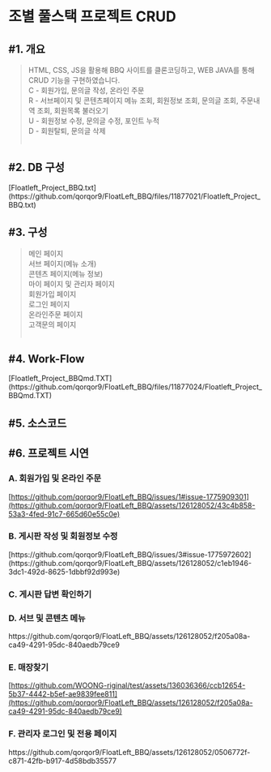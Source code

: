 <h1>조별 풀스택 프로젝트 CRUD</h1>

<h2>#1. 개요</h2>

> HTML, CSS, JS을 활용해 BBQ 사이트를 클론코딩하고, WEB JAVA를 통해 CRUD 기능을 구현하였습니다.<br>
> C - 회원가입, 문의글 작성, 온라인 주문<br>
> R - 서브페이지 및 콘텐츠페이지 메뉴 조회, 회원정보 조회, 문의글 조회, 주문내역 조회, 회원목록 불러오기<br>
> U - 회원정보 수정, 문의글 수정, 포인트 누적<br>
> D - 회원탈퇴, 문의글 삭제
<br><br>


<h2>#2. DB 구성</h2>
[Floatleft_Project_BBQ.txt](https://github.com/qorqor9/FloatLeft_BBQ/files/11877021/Floatleft_Project_BBQ.txt)

<h2>#3. 구성</h2>

> 메인 페이지<br>
> 서브 페이지(메뉴 소개)<br>
> 콘텐츠 페이지(메뉴 정보)<br>
> 마이 페이지 및 관리자 페이지<br>
> 회원가입 페이지<br>
> 로그인 페이지<br>
> 온라인주문 페이지<br>
> 고객문의 페이지
<br><br>


<h2>#4. Work-Flow</h2>
[Floatleft_Project_BBQmd.TXT](https://github.com/qorqor9/FloatLeft_BBQ/files/11877024/Floatleft_Project_BBQmd.TXT)

<h2>#5. 소스코드</h2>


<h2>#6. 프로젝트 시연</h2>

  <h3>A. 회원가입 및 온라인 주문</h3>

  [https://github.com/qorqor9/FloatLeft_BBQ/issues/1#issue-1775909301](https://github.com/qorqor9/FloatLeft_BBQ/assets/126128052/43c4b858-53a3-4fed-91c7-665d60e55c0e)


  <h3>B. 게시판 작성 및 회원정보 수정</h3>
  [https://github.com/qorqor9/FloatLeft_BBQ/issues/3#issue-1775972602](https://github.com/qorqor9/FloatLeft_BBQ/assets/126128052/c1eb1946-3dc1-492d-8625-1dbbf92d993e)


  <h3>C. 게시판 답변 확인하기</h3>
  
  



  <h3>D. 서브 및 콘텐츠 메뉴</h3>
  https://github.com/qorqor9/FloatLeft_BBQ/assets/126128052/f205a08a-ca49-4291-95dc-840aedb79ce9
  

  <h3>E. 매장찾기</h3>

  [https://github.com/WOONG-riginal/test/assets/136036366/ccb12654-5b37-4442-b5ef-ae9839fee811](https://github.com/qorqor9/FloatLeft_BBQ/assets/126128052/f205a08a-ca49-4291-95dc-840aedb79ce9)
  

  <h3>F. 관리자 로그인 및 전용 페이지</h3>
  https://github.com/qorqor9/FloatLeft_BBQ/assets/126128052/0506772f-c871-42fb-b917-4d58bdb35577
  
  

  


